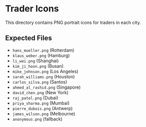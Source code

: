 # Trader Icons

This directory contains PNG portrait icons for traders in each city.

## Expected Files

- `hans_mueller.png` (Rotterdam)
- `klaus_weber.png` (Hamburg)
- `li_wei.png` (Shanghai)
- `kim_ji_hoon.png` (Busan)
- `mike_johnson.png` (Los Angeles)
- `sarah_williams.png` (Houston)
- `carlos_silva.png` (Santos)
- `ahmed_al_rashid.png` (Singapore)
- `david_chen.png` (New York)
- `raj_patel.png` (Dubai)
- `priya_sharma.png` (Mumbai)
- `pierre_dubois.png` (Antwerp)
- `james_wilson.png` (Melbourne)
- `anonymous.png` (fallback) 